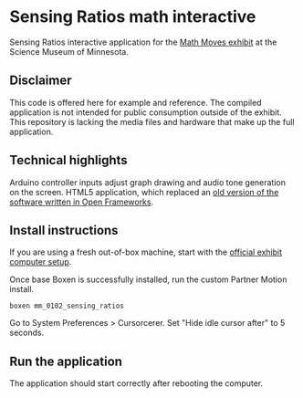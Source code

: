 # Sensing Ratios math interactive

Sensing Ratios interactive application for the [Math Moves exhibit](http://mathmoves.org/) at the Science Museum of Minnesota.

## Disclaimer
This code is offered here for example and reference. The compiled application is not intended for public consumption outside of the exhibit. This repository is lacking the media files and hardware that make up the full application.

## Technical highlights
Arduino controller inputs adjust graph drawing and audio tone generation on the screen. HTML5 application, which replaced an [old version of the software written in Open Frameworks](https://github.com/scimusmn/mm-0102-sensing-ratios-old).

## Install instructions
If you are using a fresh out-of-box machine, start with the [official exhibit computer setup](http://projects.smm.org/atrium/media/node/280246).

Once base Boxen is successfully installed, run the custom Partner Motion install.

    boxen mm_0102_sensing_ratios

Go to System Preferences > Cursorcerer. Set "Hide idle cursor after" to 5 seconds.

## Run the application
The application should start correctly after rebooting the computer.
